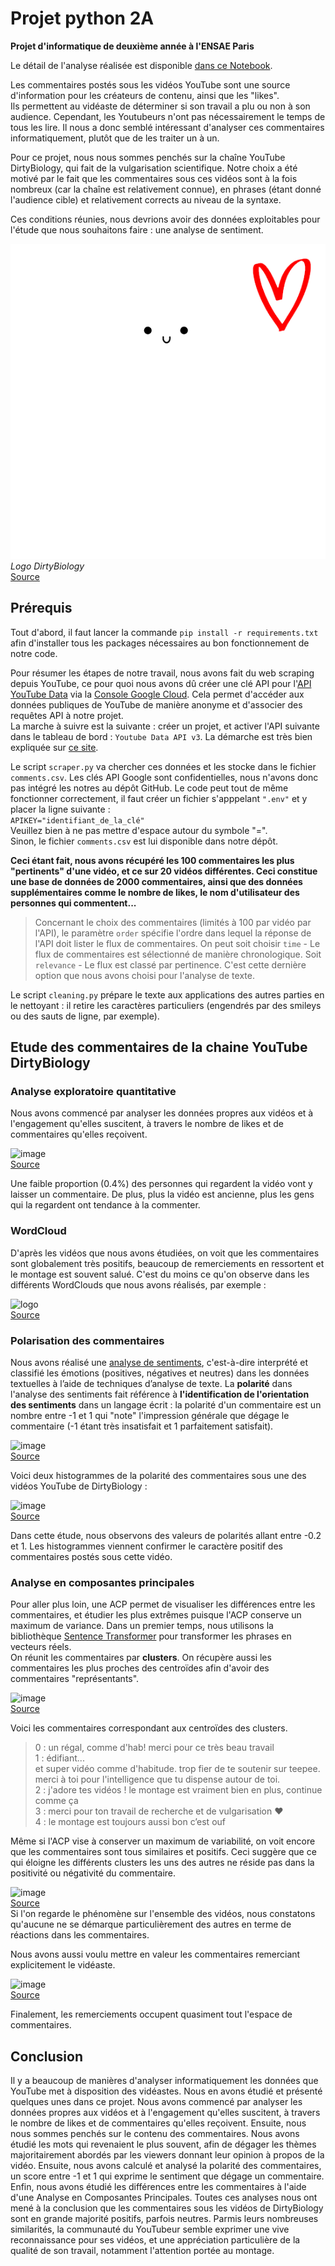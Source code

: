 # Projet python 2A
**Projet d'informatique de deuxième année à l'ENSAE Paris**  


Le détail de l'analyse réalisée est disponible [dans ce Notebook](https://github.com/taucmar/projet-python-2a/blob/main/rapport_commentaires_youtube.ipynb).  


Les commentaires postés sous les vidéos YouTube sont une source d'information pour les créateurs de contenu, ainsi que les "likes".  
Ils permettent au vidéaste de déterminer si son travail a plu ou non à son audience. Cependant, les Youtubeurs n'ont pas nécessairement le temps de tous les lire. Il nous a donc semblé intéressant d'analyser ces commentaires informatiquement, plutôt que de les traiter un à un.

Pour ce projet, nous nous sommes penchés sur la chaîne YouTube DirtyBiology, qui fait de la vulgarisation scientifique. Notre choix a été motivé par le fait que les commentaires sous ces vidéos sont à la fois nombreux (car la chaîne est relativement connue), en phrases (étant donné l'audience cible) et relativement corrects au niveau de la syntaxe.

Ces conditions réunies, nous devrions avoir des données exploitables pour l'étude que nous souhaitons faire : une analyse de sentiment.  


   ![DirtyBiology](logo_intro2.png#center)  
   *Logo DirtyBiology*  
   [Source](https://teespring.com/fr/stores/dirtybiology-3)


## Prérequis
Tout d'abord, il faut lancer la commande `pip install -r requirements.txt` afin d'installer tous les packages nécessaires au bon fonctionnement de notre code. 

Pour résumer les étapes de notre travail, nous avons fait du web scraping depuis YouTube, ce pour quoi nous avons dû créer une clé API pour l'[API YouTube Data](https://developers.google.com/youtube/v3) via la [Console Google Cloud](https://console.cloud.google.com/home/dashboard?project=api-youtube-333917). Cela permet d'accéder aux données publiques de YouTube de manière anonyme et d'associer des requêtes API à notre projet.  
La marche à suivre est la suivante : créer un projet, et activer l'API suivante dans le tableau de bord : `Youtube Data API v3`. La démarche est très bien expliquée sur [ce site](https://www.sebastiencoenon.fr/blog/nouveautes/52-creation-d-une-cle-api-youtube). 



Le script `scraper.py` va chercher ces données et les stocke dans le fichier `comments.csv`.
Les clés API Google sont confidentielles, nous n'avons donc pas intégré les notres au dépôt GitHub. Le code peut tout de même fonctionner correctement, il faut créer un fichier s'apppelant `".env"` et y placer la ligne suivante :    
```APIKEY="identifiant_de_la_clé"```  
Veuillez bien à ne pas mettre d'espace autour du symbole "=".  
Sinon, le fichier `comments.csv` est lui disponible dans notre dépôt.


  


**Ceci étant fait, nous avons récupéré les 100 commentaires les plus "pertinents" d'une vidéo, et ce sur 20 vidéos différentes. Ceci constitue une base de données de 2000 commentaires, ainsi que des données supplémentaires comme le nombre de likes, le nom d'utilisateur des personnes qui commentent...**

> Concernant le choix des commentaires (limités à 100 par vidéo par l'API), le paramètre `order` spécifie l'ordre dans lequel la réponse de l'API doit lister le flux de commentaires. On peut soit choisir `time` - Le flux de commentaires est sélectionné de manière chronologique. Soit `relevance` - Le flux est classé par pertinence.
C'est cette dernière option que nous avons choisi pour l'analyse de texte.

Le script `cleaning.py` prépare le texte aux applications des autres parties en le nettoyant : il retire  les caractères particuliers (engendrés par des smileys ou des sauts de ligne, par exemple).



## Etude des commentaires de la chaine YouTube DirtyBiology


### Analyse exploratoire quantitative
Nous avons commencé par analyser les données propres aux vidéos et à l'engagement qu'elles suscitent, à travers le nombre de likes et de commentaires qu'elles reçoivent.  

   ![image](/graphs/description_videos.png)   
   [Source](https://github.com/taucmar/projet-python-2a/tree/main/graphs)


Une faible proportion (0.4%) des personnes qui regardent la vidéo vont y laisser un commentaire. De plus, plus la vidéo est ancienne, plus les gens qui la regardent ont tendance à la commenter.

### WordCloud
D'après les vidéos que nous avons étudiées, on voit que les commentaires sont globalement très positifs, beaucoup de remerciements en ressortent et le montage est souvent salué. C'est du moins ce qu'on observe dans les différents WordClouds que nous avons réalisés, par exemple : 

   ![logo](/graphs/logo_dirty_bio.png)   
   [Source](https://github.com/taucmar/projet-python-2a/tree/main/graphs)
   
   
### Polarisation des commentaires
Nous avons réalisé une [analyse de sentiments](https://datafranca.org/wiki/Polarité_de_sentiments), c'est-à-dire interprété et classifié les émotions (positives, négatives et neutres) dans les données textuelles à l’aide de techniques d’analyse de texte.
La **polarité** dans l'analyse des sentiments fait référence à **l'identification de l'orientation des sentiments** dans un langage écrit : la polarité d'un commentaire est un nombre entre -1 et 1 qui "note" l'impression générale que dégage le commentaire (-1 étant très insatisfait et 1 parfaitement satisfait). 

   ![image](sentiment.png#center)   
   [Source](https://blogdigital.beijaflore.com/text-mining-analyse-de-sentiments/)


Voici deux histogrammes de la polarité des commentaires sous une des vidéos YouTube de DirtyBiology :

   ![image](/graphs/histogrammes_polarites.png#center)   
   [Source](https://github.com/taucmar/projet-python-2a/tree/main/graphs)
   
   
Dans cette étude, nous observons des valeurs de polarités allant entre -0.2 et 1. Les histogrammes viennent confirmer le caractère positif des commentaires postés sous cette vidéo.

### Analyse en composantes principales
Pour aller plus loin, une ACP permet de visualiser les différences entre les commentaires, et étudier les plus extrêmes puisque l'ACP conserve un maximum de variance. Dans un premier temps, nous utilisons la bibliothèque [Sentence Transformer](https://github.com/UKPLab/sentence-transformers) pour transformer les phrases en vecteurs réels.  
On réunit les commentaires par **clusters**. On récupère aussi les commentaires les plus proches des centroïdes afin d'avoir des commentaires "représentants".

   ![image](/graphs/acp_clusters.png#center)   
   [Source](https://github.com/taucmar/projet-python-2a/tree/main/graphs)  
 
Voici les commentaires correspondant aux centroïdes des clusters.  
>0 : un régal, comme d'hab! merci pour ce très beau travail  
1 : édifiant...  
et super vidéo comme d'habitude. trop fier de te soutenir sur teepee. merci à toi pour l'intelligence que tu dispense autour de toi.  
2 : j'adore tes vidéos ! le montage est vraiment bien en plus, continue comme ça  
3 : merci pour ton travail de recherche et de vulgarisation ❤️  
4 : le montage est toujours aussi bon c’est ouf  


Même si l'ACP vise à conserver un maximum de variabilité, on voit encore que les commentaires sont tous similaires et positifs. Ceci suggère que ce qui éloigne les différents clusters les uns des autres ne réside pas dans la positivité ou négativité du commentaire.  

   ![image](/graphs/acp_20vid.png#center)  
   [Source](https://github.com/taucmar/projet-python-2a/tree/main/graphs)  
Si l'on regarde le phénomène sur l'ensemble des vidéos, nous constatons qu'aucune ne se démarque particulièrement des autres en terme de réactions dans les commentaires.  



Nous avons aussi voulu mettre en valeur les commentaires remerciant explicitement le vidéaste. 

   ![image](/graphs/acp_remerciements.png#center)   
   [Source](https://github.com/taucmar/projet-python-2a/tree/main/graphs)  
   

Finalement, les remerciements occupent quasiment tout l'espace de commentaires.

## Conclusion  

Il y a beaucoup de manières d'analyser informatiquement les données que YouTube met à disposition des vidéastes. Nous en avons étudié et présenté quelques unes dans ce projet.
Nous avons commencé par analyser les données propres aux vidéos et à l'engagement qu'elles suscitent, à travers le nombre de likes et de commentaires qu'elles reçoivent. Ensuite, nous nous sommes penchés sur le contenu des commentaires. Nous avons étudié les mots qui revenaient le plus souvent, afin de dégager les thèmes majoritairement abordés par les viewers donnant leur opinion à propos de la vidéo. Ensuite, nous avons calculé et analysé la polarité des commentaires, un score entre -1 et 1 qui exprime le sentiment que dégage un commentaire. Enfin, nous avons étudié les différences entre les commentaires à l'aide d'une Analyse en Composantes Principales.
Toutes ces analyses nous ont mené à la conclusion que les commentaires sous les vidéos de DirtyBiology sont en grande majorité positifs, parfois neutres. Parmis leurs nombreuses similarités, la communauté du YouTubeur semble exprimer une vive reconnaissance pour ses vidéos, et une appréciation particulière de la qualité de son travail, notamment l'attention portée au montage.  


